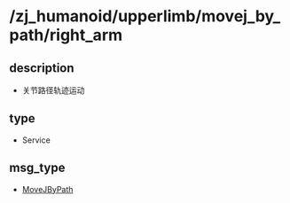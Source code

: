 # /zj_humanoid/upperlimb/movej_by_path/right_arm

## description
- 关节路径轨迹运动

## type
- Service

## msg_type
- [MoveJByPath ](../../../../../zj_humanoid_types.md#MoveJByPath )

